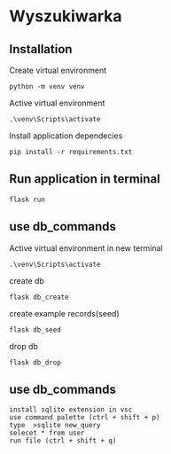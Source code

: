 # Wyszukiwarka

## Installation

Create virtual environment
```
python -m venv venv
```

Active virtual environment
```
.\venv\Scripts\activate
```

Install application dependecies
```
pip install -r requirements.txt
```

## Run application in terminal
```
flask run
```

## use db_commands

Active virtual environment in new terminal
```
.\venv\Scripts\activate
```

create db
```
flask db_create
```

create example records(seed)
```
flask db_seed
```


drop db
```
flask db_drop
```

## use db_commands
```
install sqlite extension in vsc
use command palette (ctrl + shift + p)
type  >sqlite new_query
selecet * from user
run file (ctrl + shift + q)
```

